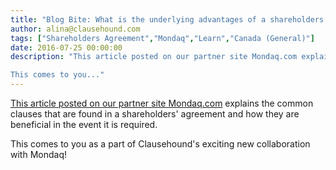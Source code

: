 ```yaml
---
title: "Blog Bite: What is the underlying advantages of a shareholders' agreement?"
author: alina@clausehound.com
tags: ["Shareholders Agreement","Mondaq","Learn","Canada (General)"]
date: 2016-07-25 00:00:00
description: "This article posted on our partner site Mondaq.com explains the common clauses that are found in a shareholders' agreement and how they are beneficial in the event it is required.

This comes to you..."
---
```


[This article posted on our partner site Mondaq.com](http://www.mondaq.com/canada/x/513060/Shareholders/Do+I+Need+A+Shareholders+Agreement) explains the common clauses that are found in a shareholders' agreement and how they are beneficial in the event it is required.

This comes to you as a part of Clausehound's exciting new collaboration with Mondaq!

